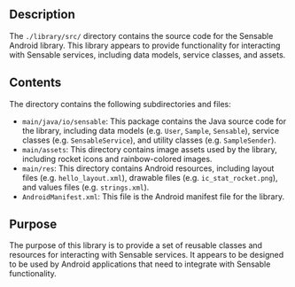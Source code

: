 ## Description

The `./library/src/` directory contains the source code for the Sensable Android library. This library appears to provide functionality for interacting with Sensable services, including data models, service classes, and assets.


## Contents

The directory contains the following subdirectories and files:

* `main/java/io/sensable`: This package contains the Java source code for the library, including data models (e.g. `User`, `Sample`, `Sensable`), service classes (e.g. `SensableService`), and utility classes (e.g. `SampleSender`).
* `main/assets`: This directory contains image assets used by the library, including rocket icons and rainbow-colored images.
* `main/res`: This directory contains Android resources, including layout files (e.g. `hello_layout.xml`), drawable files (e.g. `ic_stat_rocket.png`), and values files (e.g. `strings.xml`).
* `AndroidManifest.xml`: This file is the Android manifest file for the library.


## Purpose

The purpose of this library is to provide a set of reusable classes and resources for interacting with Sensable services. It appears to be designed to be used by Android applications that need to integrate with Sensable functionality.




